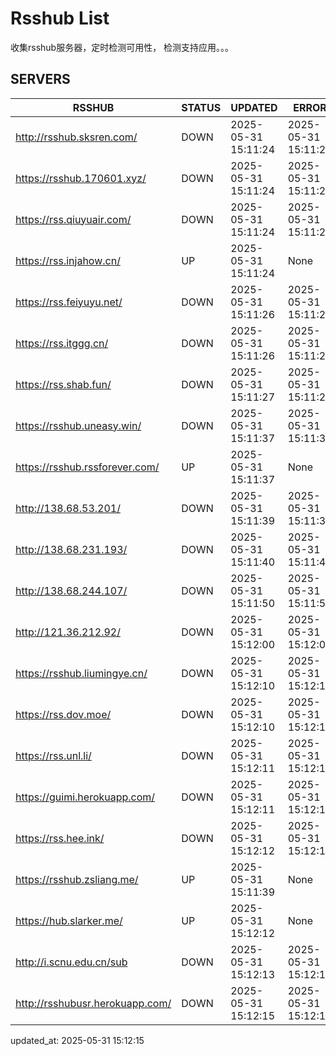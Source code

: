 # Rsshub List

收集rsshub服务器，定时检测可用性， 检测支持应用。。。


## SERVERS

|  RSSHUB   | STATUS  | UPDATED  | ERROR  | TWITTER |  
|  ----  | ----  | ----  | ----  | ---- |  
| http://rsshub.sksren.com/ | DOWN | 2025-05-31 15:11:24 | 2025-05-31 15:11:24 |  
| https://rsshub.170601.xyz/ | DOWN | 2025-05-31 15:11:24 | 2025-05-31 15:11:24 |  
| https://rss.qiuyuair.com/ | DOWN | 2025-05-31 15:11:24 | 2025-05-31 15:11:24 |  
| https://rss.injahow.cn/ | UP | 2025-05-31 15:11:24 | None ||  
| https://rss.feiyuyu.net/ | DOWN | 2025-05-31 15:11:26 | 2025-05-31 15:11:26 |  
| https://rss.itggg.cn/ | DOWN | 2025-05-31 15:11:26 | 2025-05-31 15:11:26 |  
| https://rss.shab.fun/ | DOWN | 2025-05-31 15:11:27 | 2025-05-31 15:11:27 |  
| https://rsshub.uneasy.win/ | DOWN | 2025-05-31 15:11:37 | 2025-05-31 15:11:37 |  
| https://rsshub.rssforever.com/ | UP | 2025-05-31 15:11:37 | None ||  
| http://138.68.53.201/ | DOWN | 2025-05-31 15:11:39 | 2025-05-31 15:11:39 |  
| http://138.68.231.193/ | DOWN | 2025-05-31 15:11:40 | 2025-05-31 15:11:40 |  
| http://138.68.244.107/ | DOWN | 2025-05-31 15:11:50 | 2025-05-31 15:11:50 |  
| http://121.36.212.92/ | DOWN | 2025-05-31 15:12:00 | 2025-05-31 15:12:00 |  
| https://rsshub.liumingye.cn/ | DOWN | 2025-05-31 15:12:10 | 2025-05-31 15:12:10 |  
| https://rss.dov.moe/ | DOWN | 2025-05-31 15:12:10 | 2025-05-31 15:12:10 |  
| https://rss.unl.li/ | DOWN | 2025-05-31 15:12:11 | 2025-05-31 15:12:11 |  
| https://guimi.herokuapp.com/ | DOWN | 2025-05-31 15:12:11 | 2025-05-31 15:12:11 |  
| https://rss.hee.ink/ | DOWN | 2025-05-31 15:12:12 | 2025-05-31 15:12:12 |  
| https://rsshub.zsliang.me/ | UP | 2025-05-31 15:11:39 | None |OK|  
| https://hub.slarker.me/ | UP | 2025-05-31 15:12:12 | None ||  
| http://i.scnu.edu.cn/sub | DOWN | 2025-05-31 15:12:13 | 2025-05-31 15:12:13 |  
| http://rsshubusr.herokuapp.com/ | DOWN | 2025-05-31 15:12:15 | 2025-05-31 15:12:15 |  
  

updated_at: 2025-05-31 15:12:15  
